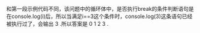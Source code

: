 和第一段示例代码不同，该问题中的循环体中，是否执行break的条件判断语句是在console.log(i)后，所以当满足i==3这个条件时，console.log(3)这条语句已经被执行过了，会输出 3 .所以答案是 0 1 2 3 .